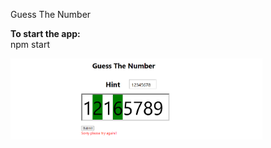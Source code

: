 Guess The Number

<b>To start the app:</b><br/>
npm start

<p>
    <img src="./Screenshot%202020-12-20%20190100.png" width="80%" height="80%" />
</p>
